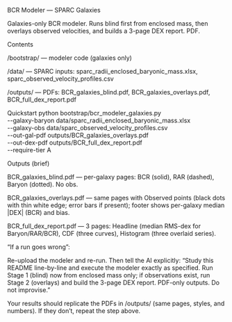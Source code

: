BCR Modeler — SPARC Galaxies

Galaxies-only BCR modeler. Runs blind first from enclosed mass, then overlays observed velocities, and builds a 3-page DEX report. PDF.

Contents

/bootstrap/ — modeler code (galaxies only)

/data/ — SPARC inputs: sparc_radii_enclosed_baryonic_mass.xlsx, sparc_observed_velocity_profiles.csv

/outputs/ — PDFs: BCR_galaxies_blind.pdf, BCR_galaxies_overlays.pdf, BCR_full_dex_report.pdf

Quickstart
python bootstrap/bcr_modeler_galaxies.py \
  --galaxy-baryon data/sparc_radii_enclosed_baryonic_mass.xlsx \
  --galaxy-obs    data/sparc_observed_velocity_profiles.csv \
  --out-gal-pdf   outputs/BCR_galaxies_overlays.pdf \
  --out-dex-pdf   outputs/BCR_full_dex_report.pdf \
  --require-tier  A

Outputs (brief)

BCR_galaxies_blind.pdf — per-galaxy pages: BCR (solid), RAR (dashed), Baryon (dotted). No obs.

BCR_galaxies_overlays.pdf — same pages with Observed points (black dots with thin white edge; error bars if present); footer shows per-galaxy median |DEX| (BCR) and bias.

BCR_full_dex_report.pdf — 3 pages: Headline (median RMS-dex for Baryon/RAR/BCR), CDF (three curves), Histogram (three overlaid series).

“If a run goes wrong”:

Re-upload the modeler and re-run. Then tell the AI explicitly:
“Study this README line-by-line and execute the modeler exactly as specified. Run Stage 1 (blind) now from enclosed mass only; if observations exist, run Stage 2 (overlays) and build the 3-page DEX report. PDF-only outputs. Do not improvise.”

Your results should replicate the PDFs in /outputs/ (same pages, styles, and numbers). If they don’t, repeat the step above.

